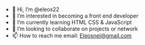 - 👋 Hi, I’m @eleos22
- 👀 I’m interested in becoming a front end developer
- 🌱 I’m currently learning HTML CSS & JavaScript
- 💞️ I’m looking to collaborate on projects or network
- 📫 How to reach me email: Eleosnel@gmail.com

<!---
eleos22/eleos22 is a ✨ special ✨ repository because its `README.md` (this file) appears on your GitHub profile.
You can click the Preview link to take a look at your changes.
--->

